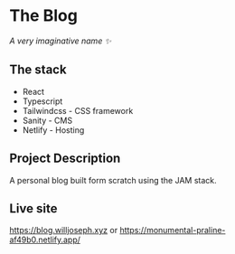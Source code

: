 # The Blog
*A very imaginative name ✨*

## The stack

* React
* Typescript
* Tailwindcss - CSS framework
* Sanity - CMS
* Netlify - Hosting

## Project Description

A personal blog built form scratch using the JAM stack.

## Live site

https://blog.willjoseph.xyz or https://monumental-praline-af49b0.netlify.app/